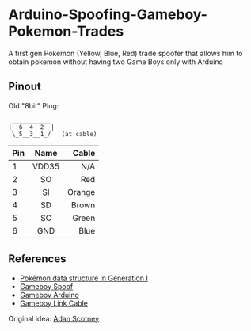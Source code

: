 Arduino-Spoofing-Gameboy-Pokemon-Trades
=======================================

A first gen Pokemon (Yellow, Blue, Red) trade spoofer that allows him to obtain pokemon without having two Game Boys only with Arduino

Pinout
--------------------------------------
Old "8bit" Plug:
```
 ___________
|  6  4  2  |
 \_5__3__1_/   (at cable)
 ```
 
| Pin        | Name           | Cable  |
| ------------- |:-------------:| -----:|
| 1      | VDD35 | N/A |
| 2      | SO      |   Red |
| 3 | SI      |    Orange |
| 4      | SD | Brown |
| 5      | SC      |   Green |
| 6 | GND      |    Blue |


References
--------------------------------------
- [Pokémon data structure in Generation I](http://bulbapedia.bulbagarden.net/wiki/Pok%C3%A9mon_data_structure_in_Generation_I)
- [Gameboy Spoof](https://bitbucket.org/adanscotney/gameboy-spoof/src/5f62f48b65c56db4bb6e19e7e532f4ef55b3ccce/)
- [Gameboy Arduino](https://github.com/tomvdb/gameboy-arduino)
- [Gameboy Link Cable](http://www.hardwarebook.info/Game_Boy_Link)

Original idea: [Adan Scotney](http://www.adanscotney.com/2014/01/spoofing-pokemon-trades-with-stellaris.html)
